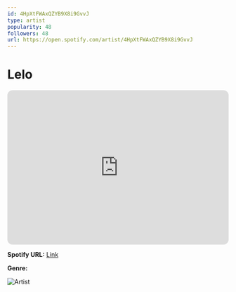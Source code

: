 ```yaml
---
id: 4HpXtFWAxQZYB9X8i9GvvJ
type: artist
popularity: 48
followers: 48
url: https://open.spotify.com/artist/4HpXtFWAxQZYB9X8i9GvvJ
---
```

# Lelo

<iframe style="border-radius:12px" src="https://open.spotify.com/embed/artist/4HpXtFWAxQZYB9X8i9GvvJ" width="100%" height="352" frameBorder="0" allowfullscreen="" allow="autoplay; clipboard-write; encrypted-media; fullscreen; picture-in-picture" loading="lazy"></iframe>

**Spotify URL:** [Link](https://open.spotify.com/artist/4HpXtFWAxQZYB9X8i9GvvJ)

**Genre:** 

![Artist](https://i.scdn.co/image/ab6761610000e5eb1ba9f2beed5c136e841685aa)
